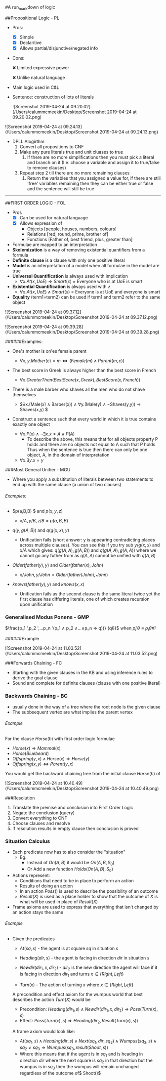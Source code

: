 #A run<sub>mark</sub>down of logic

##Propositional Logic - PL

- Pros:

    - [x] Simple
    - [x] Declaritive
    - [x] Allows partial/disjunctive/negated info

- Cons:

    ❌ Limited expressive power

    ❌ Unlike natural language

- Main logic used in C&L

- Sentence: construction of lots of literals

    ![Screenshot 2019-04-24 at 09.20.02](/Users/calummcmeekin/Desktop/Screenshot 2019-04-24 at 09.20.02.png)

![Screenshot 2019-04-24 at 09.24.13](/Users/calummcmeekin/Desktop/Screenshot 2019-04-24 at 09.24.13.png)

- DPLL Alogirthm 
    1. Convert all propositions to CNF
    2. Make any pure literals true and unit cluases to true
        1. If there are no more simplifications then you must pick a literal and branch on it (I.e. choose a variable and assign it to true/false to remove clauses)
    3. Repeat step 2 till there are no more remaining clauses
        1. Return the variables that you assigned a value for, if there are still 'free' variables remaining then they can be either true or false and the sentence will still be true

---

##FIRST ORDER LOGIC - FOL

- Pros
    - [x] Can be used for natural language
    - [x] Allows expression of
        - Objects [people, houses, numbers, colours]
        - Relations [red, round, prime, brother of]
        - Functions [Father of, best friend, plus, greater than]
- Formulae are mapped to an interpretation
- **Skolemization** is a way of removing existential quantifiers from a formula
- **Definite clause** is a clause with only one positive literal
- **Model** is an interpretation of a model when all formulae in the model are true
- **Universal Quantification** is always used with implication
    -  $∀x.At(x,UoE) ⇒ Smart(x)$ = Everyone who is at UoE is smart
- **Existential Quantification** is always used with ∧
    - $∀x.At(x,UoE) ∧ Smart(x)$ = Everyone is at UoE and everyone is smart
- **Equality** (term1=term2) can be used if term1 and term2 refer to the same object

![Screenshot 2019-04-24 at 09.37.12](/Users/calummcmeekin/Desktop/Screenshot 2019-04-24 at 09.37.12.png)

![Screenshot 2019-04-24 at 09.39.28](/Users/calummcmeekin/Desktop/Screenshot 2019-04-24 at 09.39.28.png)

######Examples:

- One's mother is on'es female parent
    - $∀x,y.Mother(c) = m ⇔ (Female(m) ∧ Parent(m,c))$ 
- The best score in Greek is always higher than the best score in French
    - $∀x.GreaterThan(BestScore(x,Greek), BestScore(x,French))$ 
- There is a male barber who shaves all the men who do not shave themselves
    - $∃x.(Male(x) ∧ Barber(x)) ∧ ∀y.(Male(y) ∧ ¬Shaves(y,y)) ⇒ Shaves(x,y)  $ 

- Construct a sentence such that every world in which it is true contains exactly one object
    - $∀x.P(x) ∧ ¬∃x.x ≠ A ∧ P(A)$ 
        - To describe the above, this means that for all objects property P holds and there are no objects not equal to A such that P holds. Thus when the sentence is true then there can only be one object, A, in the domain of interpretation
    - $∀x.∃y.x=y$

###Most General Unifier - MGU

- Where you apply a subsititution of literals between two statements to end up with the same clause (a union of two clauses)

###### Examples:

- $p(a,B,B) $ and $p(x,y,z)$
    - $x/A, y/B, z/B = p(a,B,B)$

- $q(y,g(A,B))$ and $q(g(x,x),y)$
    - Unification fails (short answer: y is appearing contradicting places across multiple clauses). You can see this if you try sub $y/g(x,x)$ and $x/A$ which gives: $q(g(A,A),g(A,B))$ and $q(g(A,A),g(A,A))$ where we cannot go any futher from as $q(A,A)$ cannot be unified with $q(A,B)$ 
- $Older(father(y),y)$ and $Older(father(x),John)$
    - $x/John, y/John = Older(father(John), John)$

- $knows(father(y),y)$ and $knows(x,x)$
    - Unification fails as the second clause is the same literal twice yet the first clause has differing literals, one of which creates recursion upon unification

### Generalised Modus Ponens - GMP

$\frac{p_1 ',p_2 ',...p_n '(p_1  ∧ p_2 ∧…∧p_n  ⇒ q))} {qθ}$ when $p_i'θ ≡ p_iθ ∀i$ 

######Example

![Screenshot 2019-04-24 at 11.03.52](/Users/calummcmeekin/Desktop/Screenshot 2019-04-24 at 11.03.52.png)

###Forwards Chaining - FC

- Starting with the given clauses in the KB and using inference rules to derive the goal clause
- Sound and complete for definite clauses (clause with one positive literal)

### Backwards Chaining - BC

- usually done in the way of a tree where the root node is the given clause
- The subbsequent vertex are what implies the parent vertex

###### Example

For the clause $Horse(h)$ with first order logic formulae

- $Horse(x) ⇒ Mammal(x)$
- $Horse(Bluebeard)$
- $Offspring(y,x) ∧ Horse(x) ⇒ Horse(y)$
- $Offspring(x,y) ⇔ Parent(y,x)$

You would get the backward chaining tree from the initial clause $Horse(h)$ of 

![Screenshot 2019-04-24 at 10.40.49](/Users/calummcmeekin/Desktop/Screenshot 2019-04-24 at 10.40.49.png)

###Resolution

1. Translate the premise and conclusion into First Order Logic
2. Negate the conclusion (query)
3. Convert everything to CNF
4. Choose clauses and resolve
5. If resolution results in empty clause then conclusion is proved



### Situation Calculus

- Each predicate now has to also consider the "situation"
    - Eg.
        - Instead of $On(A,B)$ it would be $On(A,B,S_0)$
        - Or Add a new function $Holds(On(A,B),S_0)$
- Actions represent:
    - Conditions that need to be in place to perform an action
    - Results of doing an action
    - In an action $Poss()$ is used to describe the possibility of an outcome
    - $Result(X)$ is used as a place holder to show that the outcome of $X$ is what will be used in place of $Result(X)$ 
- Frame axioms are used to express that everything that isn't changed by an action stays the same

###### Example

- Given the predicates

    - $At(sq,s)$ - the agent is at square $sq$ in situation $s$

    - $Heading(dir,s)$ - the agent is facing in direction $dir$ in situation $s$
    - $Newdir(dir_1,x,dir_2)$ - $dir_2$ is the new direction the agent will face if it is facing in direction $dir_1$ and turns $x ∈ \{Right, Left\}$
    - $Turn(x)$ - The action of turning $x$ where $x ∈ \{Right, Left\}$

    A precondition and effect axiom for the wumpus world that best describes the action $Turn(X)$ would be

    - Precondition: $Heading(dir_1,s) ∧ Newdir(dir_1,x,dir_2) ⇒ Poss(Turn(x), s)$
    - Effect: $Poss(Turn(x),s) ⇒ Heading(dir_2,Result(Turn(x),s))$

    A frame axiom would look like:

    - $At(sq_1,s) ∧ Heading(dir,s) ∧ Next(sq_1,dir,sq_2) ∧ Wumpus(sq_3,s) ∧ sq_2 ≠ sq_3 ⇒ Wumpus(sq_3,result(Shoot,s))$
    - Where this means that if the agent is in $sq_1$ and is heading in direction $dir$ where the next square is $sq_2$ in that direction but the wumpus is in $sq_3$ then the wumpus will remain unchanged regardless of the outcome of$ Shoot()$

    ​	